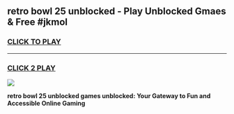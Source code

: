 
## retro bowl 25 unblocked - Play Unblocked Gmaes & Free #jkmol
<h3>
<a href="https://news.freeplayer.one?title=retro_bowl_25_unblocked&ref=03M">CLICK TO PLAY</a></h3>
<hr>

<h3>
<a href="https://news.freeplayer.one?title=retro_bowl_25_unblocked&ref=03M">CLICK 2 PLAY</a>
  
</h3>

<a href="https://news.freeplayer.one?title=retro_bowl_25_unblocked&ref=03M"><img src="https://clearcache.store/games.png"></a>


**retro bowl 25 unblocked games unblocked: Your Gateway to Fun and Accessible Online Gaming**
